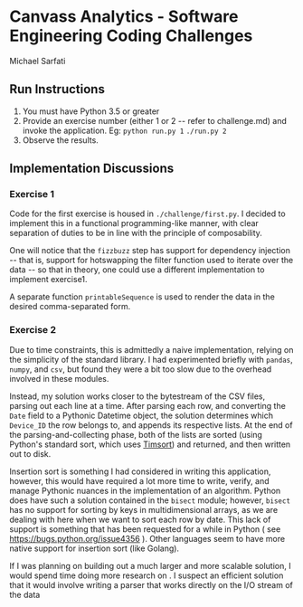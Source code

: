 # Canvass Analytics - Software Engineering Coding Challenges
Michael Sarfati

## Run Instructions

1. You must have Python 3.5 or greater
2. Provide an exercise number (either 1 or 2 -- refer to challenge.md) and invoke the application. Eg:
    `python run.py 1`
    `./run.py 2`
3. Observe the results.

## Implementation Discussions

### Exercise 1

Code for the first exercise is housed in `./challenge/first.py`. I decided to implement this in a functional programming-like manner, with clear separation of duties to be in line with the principle of composability.

One will notice that the `fizzbuzz` step has support for dependency injection -- that is, support for hotswapping the filter function used to iterate over the data -- so that in theory, one could use a different implementation to implement exercise1.

A separate function `printableSequence` is used to render the data in the desired comma-separated form.

### Exercise 2

Due to time constraints, this is admittedly a naive implementation, relying on the simplicity of the standard library. I had experimented briefly with `pandas`, `numpy`, and `csv`, but found they were a bit too slow due to the overhead involved in these modules.

Instead, my solution works closer to the bytestream of the CSV files, parsing out each line at a time. After parsing each row, and converting the `Date` field to a Pythonic Datetime object, the solution determines which `Device_ID` the row belongs to, and appends its respective lists. At the end of the parsing-and-collecting phase, both of the lists are sorted (using Python's standard sort, which uses [Timsort](https://en.wikipedia.org/wiki/Timsort)) and returned, and then written out to disk.

Insertion sort is something I had considered in writing this application, however, this would have required a lot more time to write, verify, and manage Pythonic nuances in the implementation of an algorithm. Python does have such a solution contained in the `bisect` module; however, `bisect` has no support for sorting by keys in multidimensional arrays, as we are dealing with here when we want to sort each row by date. This lack of support is something that has been requested for a while in Python ( see https://bugs.python.org/issue4356 ). Other languages seem to have more native support for insertion sort (like Golang).

If I was planning on building out a much larger and more scalable solution, I would spend time doing more research on . I suspect an efficient solution that it would involve writing a parser that works directly on the I/O stream of the data